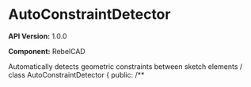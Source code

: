 # AutoConstraintDetector

**API Version:** 1.0.0

**Component:** RebelCAD

Automatically detects geometric constraints between sketch elements
/
class AutoConstraintDetector {
public:
    /**


